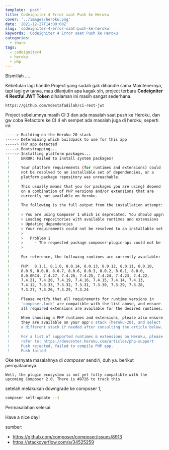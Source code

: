```yaml
---
template: 'post'
title: Codeigniter 4 Error saat Push ke Heroku
cover: '../images/heroku.png'
date: '2021-12-27T14:00:00Z'
slug: 'codeigniter-4-error-saat-push-ke-heroku'
keywords: 'Codeigniter 4 Error saat Push ke Heroku'
categories:
  - share
tags:
  - codeigniter4
  - heroku
  - php
---
```


Bismillah ....

Kebetulan lagi handle Project yang sudah gak dihandle sama Maintenernya, tapi lagi gw tanya, mau dilanjutin apa kagak sih, project terbaru **Codeigniter 4 Restful JWT Token** dihalaman ini masih sangat sederhana.

```https://github.com/mdestafadilah/ci-rest-jwt```

Project sebelumnya masih CI 3 dan ada masalah saat push ke Heroku, dan gw coba Refactore ke CI 4 eh sempet ada masalah juga di heroku, seperti ini:

```bash
-----> Building on the Heroku-20 stack
-----> Determining which buildpack to use for this app
-----> PHP app detected
-----> Bootstrapping...
-----> Installing platform packages...
 !     ERROR: Failed to install system packages!
 !     
 !     Your platform requirements (for runtimes and extensions) could
 !     not be resolved to an installable set of dependencies, or a
 !     platform package repository was unreachable.
 !     
 !     This usually means that you (or packages you are using) depend
 !     on a combination of PHP versions and/or extensions that are
 !     currently not available on Heroku.
 !     
 !     The following is the full output from the installation attempt:
 !     
 !     > You are using Composer 1 which is deprecated. You should upgrade to Composer 2, see https://blog.packagist.com/deprecating-composer-1-support/
 !     > Loading repositories with available runtimes and extensions
 !     > Updating dependencies
 !     > Your requirements could not be resolved to an installable set of packages.
 !     > 
 !     >   Problem 1
 !     >     - The requested package composer-plugin-api could not be found in any version, there may be a typo in the package name.
 !     > 
 !     
 !     For reference, the following runtimes are currently available:
 !     
 !     PHP:  8.1.1, 8.1.0, 8.0.14, 8.0.13, 8.0.12, 8.0.11, 8.0.10, 
 !     8.0.9, 8.0.8, 8.0.7, 8.0.6, 8.0.3, 8.0.2, 8.0.1, 8.0.0, 
 !     8.0.0RC4, 7.4.27, 7.4.26, 7.4.25, 7.4.24, 7.4.23, 7.4.22, 
 !     7.4.21, 7.4.20, 7.4.19, 7.4.16, 7.4.15, 7.4.14, 7.4.13, 
 !     7.4.12, 7.3.33, 7.3.32, 7.3.31, 7.3.30, 7.3.29, 7.3.28, 
 !     7.3.27, 7.3.26, 7.3.25, 7.3.24
 !     
 !     Please verify that all requirements for runtime versions in
 !     'composer.lock' are compatible with the list above, and ensure
 !     all required extensions are available for the desired runtimes.
 !     
 !     When choosing a PHP runtimes and extensions, please also ensure
 !     they are available on your app's stack (heroku-20), and select
 !     a different stack if needed after consulting the article below.
 !     
 !     For a list of supported runtimes & extensions on Heroku, please
 !     refer to: https://devcenter.heroku.com/articles/php-support
 !     Push rejected, failed to compile PHP app.
 !     Push failed
```

Oke ternyata masalahnya di *composer* sendiri, duh ya. berikut pernyataannya.

```Well, the plugin ecosystem is not yet fully compatible with the upcoming Composer 2.0. There is #8726 to track this```

setelah melakukan downgrade ke composer 1,

```bash
composer self-update --1
```

Permasalahan selesai.

Have a nice day!

sumber:
- https://github.com/composer/composer/issues/8913
- https://stackoverflow.com/a/34525259
